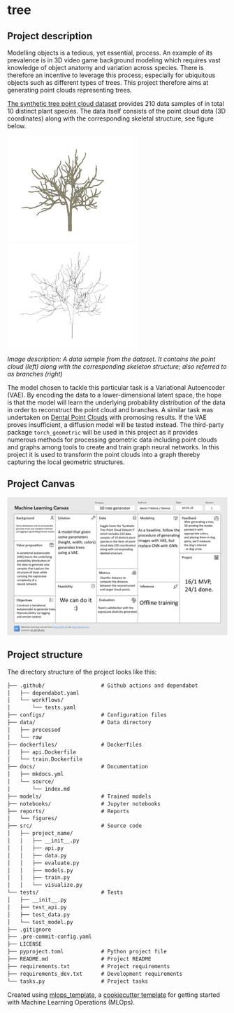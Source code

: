 # tree

## Project description

Modelling objects is a tedious, yet essential, process. An example of its prevalence is in 3D video game background modeling which requires vast knowledge of object anatomy and variation across species. There is therefore an incentive to leverage this process; especially for ubiquitous objects such as different types of trees. This project therefore aims at generating point clouds representing trees.

[The synthetic tree point cloud dataset](https://www.kaggle.com/datasets/harrydobbs/synthetic-trees-ii) provides 210 data samples of in total 10 distinct plant species. The data itself consists of the point cloud data (3D coordinates) along with the corresponding skeletal structure, see figure below. 

<img src="figures/point_cloud.png" alt="drawing" width="300"/>
<img src="figures/branch.png" alt="drawing" width="300"/>

*Image description: A data sample from the dataset. It contains the point cloud (left) along with the corresponding skeleton structure; also referred to as branches (right)*

The model chosen to tackle this particular task is a Variational Autoencoder (VAE). By encoding the data to a lower-dimensional latent space, the hope is that the model will learn the underlying probability distribution of the data in order to reconstruct the point cloud and branches. A similar task was undertaken on [Dental Point Clouds](https://arxiv.org/abs/2307.10895) with promosing results. If the VAE proves insufficient, a diffusion model will be tested instead. 
The third-party package ```torch_geometric``` will be used in this project as it provides numerous methods for processing geometric data including point clouds and graphs among tools to create and train graph neural networks. In this project it is used to transform the point clouds into a graph thereby capturing the local geometric structures. 

## Project Canvas

<img src="figures/canvas.png" alt="drawing" width="600"/>


## Project structure

The directory structure of the project looks like this:
```txt
├── .github/                  # Github actions and dependabot
│   ├── dependabot.yaml
│   └── workflows/
│       └── tests.yaml
├── configs/                  # Configuration files
├── data/                     # Data directory
│   ├── processed
│   └── raw
├── dockerfiles/              # Dockerfiles
│   ├── api.Dockerfile
│   └── train.Dockerfile
├── docs/                     # Documentation
│   ├── mkdocs.yml
│   └── source/
│       └── index.md
├── models/                   # Trained models
├── notebooks/                # Jupyter notebooks
├── reports/                  # Reports
│   └── figures/
├── src/                      # Source code
│   ├── project_name/
│   │   ├── __init__.py
│   │   ├── api.py
│   │   ├── data.py
│   │   ├── evaluate.py
│   │   ├── models.py
│   │   ├── train.py
│   │   └── visualize.py
└── tests/                    # Tests
│   ├── __init__.py
│   ├── test_api.py
│   ├── test_data.py
│   └── test_model.py
├── .gitignore
├── .pre-commit-config.yaml
├── LICENSE
├── pyproject.toml            # Python project file
├── README.md                 # Project README
├── requirements.txt          # Project requirements
├── requirements_dev.txt      # Development requirements
└── tasks.py                  # Project tasks
```


Created using [mlops_template](https://github.com/SkafteNicki/mlops_template),
a [cookiecutter template](https://github.com/cookiecutter/cookiecutter) for getting
started with Machine Learning Operations (MLOps).
